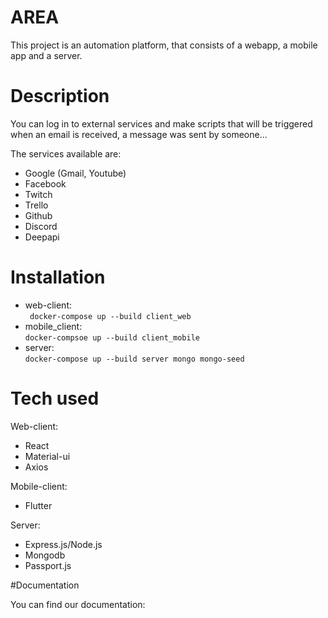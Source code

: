# AREA

This project is an automation platform, that consists of a webapp, a mobile app and a server.

# Description

You can log in to external services and make scripts that will be triggered when an email is received, a message was sent by someone...

The services available are:
- Google (Gmail, Youtube)
- Facebook
- Twitch
- Trello
- Github
- Discord
- Deepapi

# Installation

- web-client:<br/>
``` docker-compose up --build client_web```
- mobile_client:<br/>
```docker-compsoe up --build client_mobile```
- server: <br/>
```docker-compose up --build server mongo mongo-seed```

# Tech used

Web-client:
- React
- Material-ui
- Axios

Mobile-client:
- Flutter

Server:
- Express.js/Node.js
- Mongodb
- Passport.js

#Documentation

You can find our documentation:
